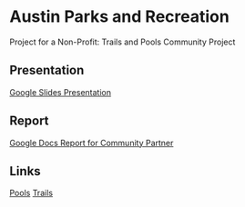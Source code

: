 # Austin Parks and Recreation
Project for a Non-Profit: Trails and Pools Community Project

## Presentation
[Google Slides Presentation](https://docs.google.com/presentation/d/1I_NwoP1294liIHpUUF-CIvK7LycMDW_7FCq-hMsfJ8U)

## Report
[Google Docs Report for Community Partner](https://docs.google.com/document/d/1Oys8t-21BU33Gd-nJ3_y9wXqc6KRAOGDGnXX8bBpGaQ)

## Links
[Pools](http://mynode-poolsandtrails.rhcloud.com/pools)
[Trails](http://mynode-poolsandtrails.rhcloud.com/trails)
